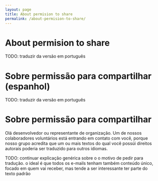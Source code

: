 ```yaml
---
layout: page
title: About permision to share
permalink: /about-permision-to-share/
---
```


# About permision to share

TODO: traduzir da versão em português

# Sobre permissão para compartilhar (espanhol)

TODO: traduzir da versão em português

# Sobre permissão para compartilhar

Olá desenvolvedor ou representante de organização. Um de nossos colaboradores
voluntários está entrando em contato com você, porque nosso grupo acredita
que um ou mais textos do qual você possúi direitos autorais poderia ser
traduzido para outros idiomas.

TODO: continuar explicação genérica sobre o o motivo de pedir para tradução.
      o ideal é que todos os e-mails tenham também conteúdo único, focado
      em quem vai receber, mas tende a ser interessante ter parte do texto
      padrão
